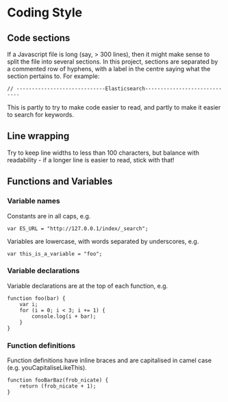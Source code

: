 ﻿
# Coding Style

## Code sections
If a Javascript file is long (say, > 300 lines), then it might make sense to
split the file into several sections. In this project, sections are separated
by a commented row of hyphens, with a label in the centre saying what the
section pertains to. For example:

    // -----------------------------Elasticsearch-----------------------------

This is partly to try to make code easier to read, and partly to make it easier
to search for keywords.

## Line wrapping
Try to keep line widths to less than 100 characters, but balance with
readability - if a longer line is easier to read, stick with that!


## Functions and Variables

### Variable names
Constants are in all caps, e.g.

    var ES_URL = "http://127.0.0.1/index/_search";

Variables are lowercase, with words separated by underscores, e.g.

    var this_is_a_variable = "foo";

### Variable declarations
Variable declarations are at the top of each function, e.g.

    function foo(bar) {
        var i;
        for (i = 0; i < 3; i += 1) {
            console.log(i + bar);
        }
    }

### Function definitions
Function definitions have inline braces and are capitalised in camel case
(e.g. youCapitaliseLikeThis).

    function fooBarBaz(frob_nicate) {
        return (frob_nicate + 1);
    }


